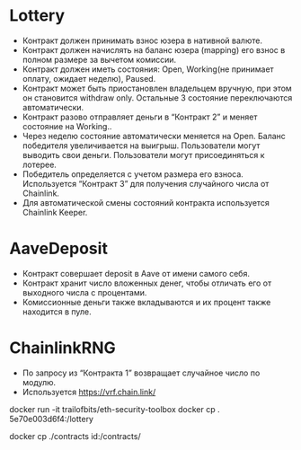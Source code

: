 # Lottery

-   Контракт должен принимать взнос юзера в нативной валюте.
-   Контракт должен начислять на баланс юзера (mapping) его взнос в полном размере за вычетом комиссии.
-   Контракт должен иметь состояния: Open, Working(не принимает оплату, ожидает неделю), Paused.
-   Контракт может быть приостановлен владельцем вручную, при этом он становится withdraw only. Остальные 3 состояние переключаются автоматически.
-   Контракт разово отправляет деньги в “Контракт 2” и меняет состояние на Working..
-   Через неделю состояние автоматически меняется на Open. Баланс победителя увеличивается на выигрыш. Пользователи могут выводить свои деньги. Пользователи могут присоединяться к лотерее.
-   Победитель определяется с учетом размера его взноса. Используется “Контракт 3” для получения случайного числа от Chainlink.
-   Для автоматической смены состояний контракта используется Chainlink Keeper.

# AaveDeposit

-   Контракт совершает deposit в Aave от имени самого себя.
-   Контракт хранит число вложенных денег, чтобы отличать его от выходного числа с процентами.
-   Комиссионные деньги также вкладываются и их процент также находится в пуле.

# ChainlinkRNG

-   По запросу из “Контракта 1” возвращает случайное число по модулю.
-   Используется https://vrf.chain.link/

docker run -it trailofbits/eth-security-toolbox
docker cp . 5e70e003d6f4:/lottery

docker cp ./contracts id:/contracts/
